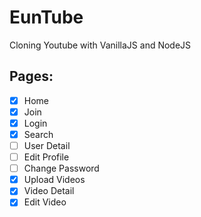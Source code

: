 # EunTube

Cloning Youtube with VanillaJS and NodeJS

## Pages:

- [x] Home
- [x] Join
- [x] Login
- [x] Search
- [ ] User Detail
- [ ] Edit Profile
- [ ] Change Password
- [x] Upload Videos
- [x] Video Detail
- [x] Edit Video

